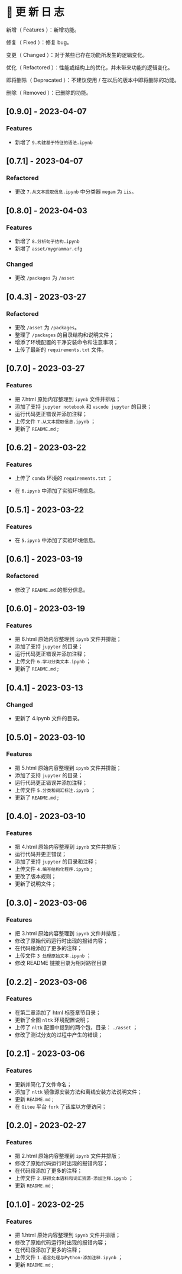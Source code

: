# 🔧 更 新 日 志


新增（ Features ）：新增功能。

修复（ Fixed ）：修复 bug。

变更（ Changed ）：对于某些已存在功能所发生的逻辑变化。

优化（ Refactored ）：性能或结构上的优化，并未带来功能的逻辑变化。

即将删除（ Deprecated ）：不建议使用 / 在以后的版本中即将删除的功能。

删除（ Removed ）：已删除的功能。

## [0.9.0] - 2023-04-07

### Features 

- 新增了 `9.构建基于特征的语法.ipynb` 


## [0.7.1] - 2023-04-07

### Refactored

- 更改 `7.从文本提取信息.ipynb` 中分类器 `megam` 为 `iis`。
## [0.8.0] - 2023-04-03

### Features

-  新增了 `8.分析句子结构.ipynb` 
-  新增了 `asset/mygrammar.cfg` 

### Changed

- 更改 `/packages` 为 `/asset` 

## [0.4.3] - 2023-03-27

### Refactored

* 更改 `/asset` 为 `/packages`。
* 整理了 `/packages` 的目录结构和说明文件；
* 增添了环境配置的干净安装命令和注意事项；
* 上传了最新的 `requirements.txt` 文件。


## [0.7.0] - 2023-03-27

### Features

* 把 7.html 原始内容整理到 `ipynb` 文件并排版；
* 添加了支持 `jupyter notebook` 和 `vscode jupyter` 的目录；
* 运行代码更正错误并添加注释；
* 上传文件 `7.从文本提取信息.ipynb` ；
* 更新了 `README.md` ;



## [0.6.2] - 2023-03-22

### Features

* 上传了 `conda` 环境的 `requirements.txt` ；

* 在 `6.ipynb` 中添加了实验环境信息。



## [0.5.1] - 2023-03-22

### Features

* 在 `5.ipynb` 中添加了实验环境信息。 


## [0.6.1] - 2023-03-19

### Refactored

* 修改了 `README.md` 的部分信息。


## [0.6.0] - 2023-03-19

### Features

* 把 6.html 原始内容整理到 `ipynb` 文件并排版；
* 添加了支持 `jupyter` 的目录；
* 运行代码更正错误并添加注释；
* 上传文件 `6.学习分类文本.ipynb` ；
* 更新了 `README.md` ;


## [0.4.1] - 2023-03-13

### Changed

* 更新了 4.ipynb 文件的目录。


## [0.5.0] - 2023-03-10

### Features

* 把 5.html 原始内容整理到 `ipynb` 文件并排版；
* 添加了支持 `jupyter` 的目录；
* 运行代码更正错误并添加注释；
* 上传文件 `5.分类和词汇标注.ipynb` ；
* 更新了 `README.md` ;


## [0.4.0] - 2023-03-10

### Features

* 把 4.html 原始内容整理到 `ipynb` 文件并排版；
* 运行代码并更正错误；
* 添加了支持 `jupyter` 的目录和注释；
* 上传文件 `4.编写结构化程序.ipynb` ;
* 更改了版本规则；
* 更新了说明文件；


## [0.3.0] - 2023-03-06

### Features

* 把 3.html 原始内容整理到 `ipynb` 文件并排版；
* 修改了原始代码运行时出现的报错内容；
* 在代码段添加了更多的注释；
* 上传文件 `3 处理原始文本.ipynb` ；
* 修改 README 链接目录为相对路径目录


## [0.2.2] - 2023-03-06

### Features

* 在第二章添加了 html 标签章节目录；
* 更新了全图 `nltk` 环境配置说明；
* 上传了 `nltk` 配置中提到的两个包，目录： `./asset` ；
* 修改了测试分支的过程中产生的错误；


## [0.2.1] - 2023-03-06

### Features

* 更新并简化了文件命名；
* 添加了 `nltk` 镜像源安装方法和离线安装方法说明文件；
* 更新 `README.md` ;
* 在 `Gitee` 平台 `fork` 了该库以方便访问；


## [0.2.0] - 2023-02-27

### Features

* 把 2.html 原始内容整理到 `ipynb` 文件并排版；
* 修改了原始代码运行时出现的报错内容；
* 在代码段添加了更多的注释；
* 上传文件 `2.获得文本语料和词汇资源-添加注释.ipynb` ；
* 更新 `README.md` ;


## [0.1.0] - 2023-02-25

### Features

* 把 1.html 原始内容整理到 `ipynb` 文件并排版；
* 修改了原始代码运行时出现的报错内容；
* 在代码段添加了更多的注释；
* 上传文件 `1.语言处理与Python-添加注释.ipynb` ；
* 更新 `README.md` ;
